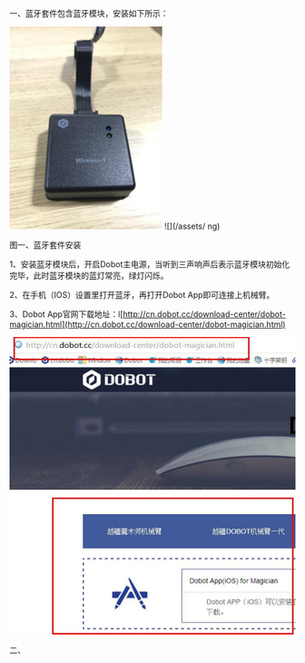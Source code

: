 一、蓝牙套件包含蓝牙模块，安装如下所示：

![](/assets/23)        ![](/assets/ ng)

图一、蓝牙套件安装

1、安装蓝牙模块后，开启Dobot主电源，当听到三声响声后表示蓝牙模块初始化完毕，此时蓝牙模块的蓝灯常亮，绿灯闪烁。

2、在手机（IOS）设置里打开蓝牙，再打开Dobot App即可连接上机械臂。

3、Dobot App官网下载地址：l[http://cn.dobot.cc/download-center/dobot-magician.html](http://cn.dobot.cc/download-center/dobot-magician.html)

![](/assets/360截图20170703183457142.jpg)

二、

